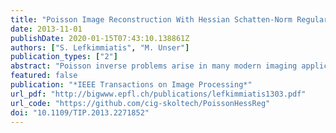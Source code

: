```yaml
---
title: "Poisson Image Reconstruction With Hessian Schatten-Norm Regularization"
date: 2013-11-01
publishDate: 2020-01-15T07:43:10.138861Z
authors: ["S. Lefkimmiatis", "M. Unser"]
publication_types: ["2"]
abstract: "Poisson inverse problems arise in many modern imaging applications, including biomedical and astronomical ones. The main challenge is to obtain an estimate of the underlying image from a set of measurements degraded by a linear operator and further corrupted by Poisson noise. In this paper, we propose an efficient framework for Poisson image reconstruction, under a regularization approach, which depends on matrix-valued regularization operators. In particular, the employed regularizers involve the Hessian as the regularization operator and Schatten matrix norms as the potential functions. For the solution of the problem, we propose two optimization algorithms that are specifically tailored to the Poisson nature of the noise. These algorithms are based on an augmented-Lagrangian formulation of the problem and correspond to two variants of the alternating direction method of multipliers. Further, we derive a link that relates the proximal map of an lp norm with the proximal map of a Schatten matrix norm of order p. This link plays a key role in the development of one of the proposed algorithms. Finally, we provide experimental results on natural and biological images for the task of Poisson image deblurring and demonstrate the practical relevance and effectiveness of the proposed framework."
featured: false
publication: "*IEEE Transactions on Image Processing*"
url_pdf: "http://bigwww.epfl.ch/publications/lefkimmiatis1303.pdf"
url_code: "https://github.com/cig-skoltech/PoissonHessReg"
doi: "10.1109/TIP.2013.2271852"
---
```


